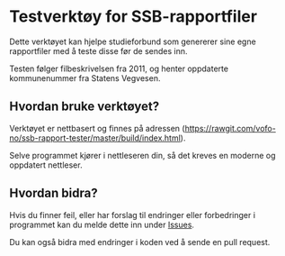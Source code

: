# Testverktøy for SSB-rapportfiler
Dette verktøyet kan hjelpe studieforbund som genererer sine egne rapportfiler
med å teste disse før de sendes inn.

Testen følger filbeskrivelsen fra 2011, og henter oppdaterte kommunenummer fra
Statens Vegvesen.

## Hvordan bruke verktøyet?
Verktøyet er nettbasert og finnes på adressen
(https://rawgit.com/vofo-no/ssb-rapport-tester/master/build/index.html).

Selve programmet kjører i nettleseren din, så det kreves en moderne og oppdatert
nettleser.

## Hvordan bidra?
Hvis du finner feil, eller har forslag til endringer eller forbedringer i
programmet kan du melde dette inn under
[Issues](https://github.com/vofo-no/ssb-rapport-tester/issues).

Du kan også bidra med endringer i koden ved å sende en pull request.
